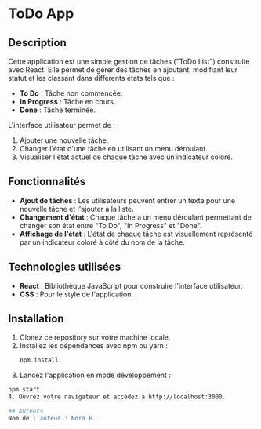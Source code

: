 # ToDo App

## Description

Cette application est une simple gestion de tâches ("ToDo List") construite avec React. Elle permet de gérer des tâches en ajoutant, modifiant leur statut et les classant dans différents états tels que :
- **To Do** : Tâche non commencée.
- **In Progress** : Tâche en cours.
- **Done** : Tâche terminée.

L'interface utilisateur permet de :
1. Ajouter une nouvelle tâche.
2. Changer l'état d'une tâche en utilisant un menu déroulant.
3. Visualiser l'état actuel de chaque tâche avec un indicateur coloré.

## Fonctionnalités

- **Ajout de tâches** : Les utilisateurs peuvent entrer un texte pour une nouvelle tâche et l'ajouter à la liste.
- **Changement d'état** : Chaque tâche a un menu déroulant permettant de changer son état entre "To Do", "In Progress" et "Done".
- **Affichage de l'état** : L'état de chaque tâche est visuellement représenté par un indicateur coloré à côté du nom de la tâche.

## Technologies utilisées

- **React** : Bibliothèque JavaScript pour construire l'interface utilisateur.
- **CSS** : Pour le style de l'application.

## Installation

1. Clonez ce repository sur votre machine locale.
2. Installez les dépendances avec npm ou yarn :
   ```bash
   npm install
3. Lancez l'application en mode développement :
  ```bash
  npm start
4. Ouvrez votre navigateur et accédez à http://localhost:3000.

## Auteurs
Nom de l'auteur : Nora H.
